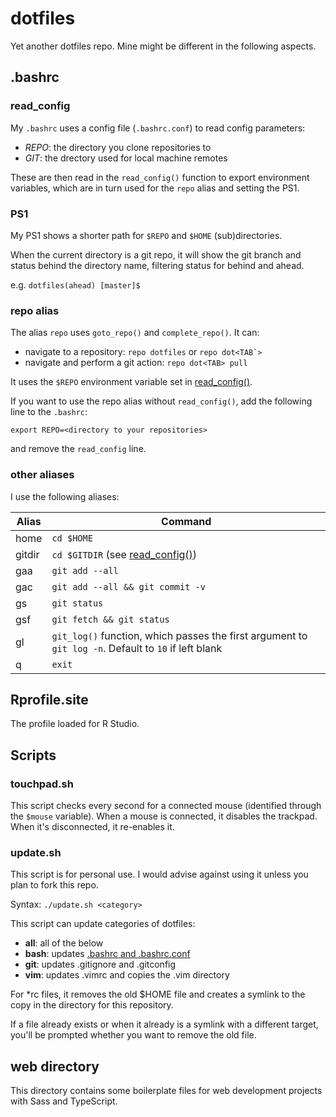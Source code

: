 # dotfiles

Yet another dotfiles repo. Mine might be different in the following aspects.

## .bashrc

### read_config

My ``.bashrc`` uses a config file (``.bashrc.conf``) to read config parameters:

* *REPO*: the directory you clone repositories to
* *GIT*: the drectory used for local machine remotes

These are then read in the ``read_config()`` function to export environment variables, which are in turn used for the ``repo`` alias and setting the PS1.

### PS1

My PS1 shows a shorter path for ``$REPO`` and ``$HOME`` (sub)directories.

When the current directory is a git repo, it will show the git branch and status behind the directory name, filtering status for behind and ahead.

e.g. ``dotfiles(ahead) [master]$``

### repo alias

The alias ``repo`` uses ``goto_repo()`` and ``complete_repo()``. It can:
* navigate to a repository: ``repo dotfiles`` or ``repo dot<TAB`>``
* navigate and perform a git action: ``repo dot<TAB> pull``

It uses the ``$REPO`` environment variable set in [read_config()](#read_config).

If you want to use the repo alias without ``read_config()``, add the following line to the ``.bashrc``:

``export REPO=<directory to your repositories>``

and remove the ``read_config`` line.

### other aliases

I use the following aliases:

| Alias | Command |
| --- | --- |
| home | ``cd $HOME`` |
| gitdir | ``cd $GITDIR`` (see [read_config()](#read_config)) |
| gaa | ``git add --all`` |
| gac | ``git add --all && git commit -v`` |
| gs | ``git status`` |
| gsf | ``git fetch && git status`` |
| gl | ``git_log()`` function, which passes the first argument to ``git log -n``. Default to ``10`` if left blank |
| q | ``exit`` |

## Rprofile.site

The profile loaded for R Studio.

## Scripts

### touchpad.sh

This script checks every second for a connected mouse (identified through the ``$mouse`` variable). When a mouse is connected, it disables the trackpad. When it's disconnected, it re-enables it.

### update.sh

This script is for personal use. I would advise against using it unless you plan to fork this repo.

Syntax: ``./update.sh <category>``

This script can update categories of dotfiles:

* **all**: all of the below
* **bash**: updates [.bashrc and .bashrc.conf](#bashrc)
* **git**: updates .gitignore and .gitconfig
* **vim**: updates .vimrc and copies the .vim directory

For *rc files, it removes the old $HOME file and creates a symlink to the copy in the directory for this repository.

If a file already exists or when it already is a symlink with a different target, you'll be prompted whether you want to remove the old file.

## web directory

This directory contains some boilerplate files for web development projects with Sass and TypeScript.
